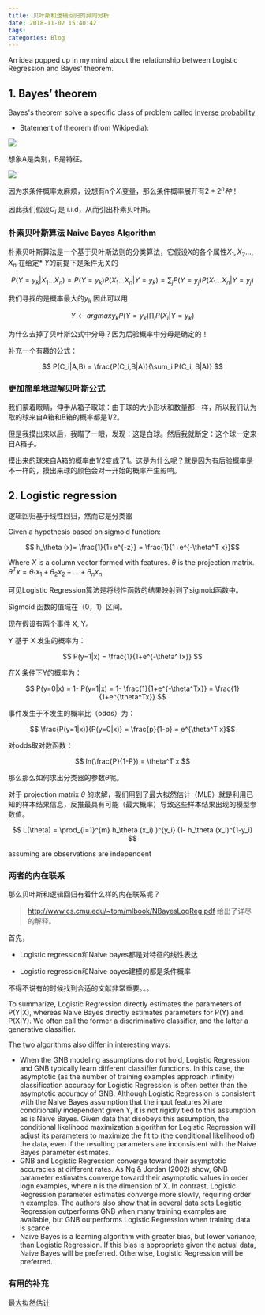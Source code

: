 ```yaml
---
title: 贝叶斯和逻辑回归的异同分析
date: 2018-11-02 15:40:42
tags:
categories: Blog
---
```


An idea popped up in my mind about the relationship between Logistic Regression and Bayes' theorem.

## 1. Bayes’ theorem

Bayes's theorem solve a specific class of problem called  [Inverse probability](https://en.wikipedia.org/wiki/Probability_distribution)

- Statement of theorem (from Wikipedia):

![](/uploads/bayes.png)

<!-- <img src="bayes.png" width="300" hegiht="90" align=center/> -->

想象A是类别，B是特征。

![](/uploads/conditionP.png)

因为求条件概率太麻烦，设想有n个$X_i$变量，那么条件概率展开有$2*2^{n}种$！

因此我们假设$C_i$ 是 i.i.d，从而引出朴素贝叶斯。

### 朴素贝叶斯算法 Naive Bayes Algorithm

朴素贝叶斯算法是一个基于贝叶斯法则的分类算法，它假设$X$的各个属性$X_1,X_2...,X_n$ 在给定* $Y$的前提下是条件无关的

$$ P(Y = y_k|X_1 ...X_n) = P(Y = y_k)P(X_1 ...X_n|Y = y_k) = \sum_j P(Y = y_j)P(X_1 ...X_n|Y = y_j)$$

我们寻找的是概率最大的$y_k$ 因此可以用

$$ Y ← argmax y_k P(Y = y_k)\prod_{i}  P(X_i |Y = y_k) $$

为什么去掉了贝叶斯公式中分母？因为后验概率中分母是确定的！

补充一个有趣的公式：

$$ P(C_i|A,B) = \frac{P(C_i,B|A)}{\sum_i P(C_i, B|A)} $$



### 更加简单地理解贝叶斯公式 

我们蒙着眼睛，伸手从箱子取球：由于球的大小形状和数量都一样，所以我们认为取的球来自A箱和B箱的概率都是1/2。

但是我摸出来以后，我瞄了一眼，发现：这是白球。然后我就断定：这个球一定来自A箱子。

摸出来的球来自A箱的概率由1/2变成了1。这是为什么呢？就是因为有后验概率是不一样的，摸出来球的颜色会对一开始的概率产生影响。

## 2. Logistic regression

逻辑回归基于线性回归，然而它是分类器

Given a hypothesis based on sigmoid function:

$$ h_\theta (x)= \frac{1}{1+e^{-z}} = \frac{1}{1+e^{-\theta^T x}}$$

Where $X$ is a column vector formed with features. $\theta$ is the projection matrix. $\theta^T x = \theta_1 x_1 + \theta_2 x_2 + ... + \theta_n x_n$

可见Logistic Regression算法是将线性函数的结果映射到了sigmoid函数中。

Sigmoid 函数的值域在（0，1）区间。

现在假设有两个事件 X, Y。

Y 基于 X 发生的概率为：

$$ P(y=1|x) = \frac{1}{1+e^{-\theta^Tx}} $$

在X 条件下Y的概率为：

$$ P(y=0|x) = 1- P(y=1|x) = 1- \frac{1}{1+e^{-\theta^Tx}} = \frac{1}{1+e^{\theta^Tx}} $$

事件发生于不发生的概率比（odds）为：

$$ \frac{P(y=1|x)}{P(y=0|x)} = \frac{p}{1-p} = e^{\theta^T x}$$

对odds取对数函数：

$$ ln(\frac{P}{1-P}) = \theta^T x $$

那么那么如何求出分类器的参数$\theta$呢。

对于 projection matrix $\theta$ 的求解，我们用到了最大拟然估计（MLE）就是利用已知的样本结果信息，反推最具有可能（最大概率）导致这些样本结果出现的模型参数值。

$$ L(\theta) = \prod_{i=1}^{m} h_\theta (x_i) )^{y_i} (1- h_\theta (x_i)^{1-y_i} $$

assuming are observations are independent

### 两者的内在联系

那么贝叶斯和逻辑回归有着什么样的内在联系呢？

> http://www.cs.cmu.edu/~tom/mlbook/NBayesLogReg.pdf 给出了详尽的解释。

首先，

- Logistic regression和Naive bayes都是对特征的线性表达

- Logistic regression和Naive bayes建模的都是条件概率

不得不说有的时候找到合适的文献非常重要。。。

To summarize, Logistic Regression directly estimates the parameters of P(Y|X), whereas Naive Bayes directly estimates parameters for P(Y) and P(X|Y). We often call the former a discriminative classifier, and the latter a generative classifier.

The two algorithms also differ in interesting ways:

- When the GNB modeling assumptions do not hold, Logistic Regression and GNB typically learn different classifier functions. In this case, the asymptotic (as the number of training examples approach infinity) classification accuracy for Logistic Regression is often better than the asymptotic accuracy of GNB. Although Logistic Regression is consistent with the Naive Bayes assumption that the input features Xi are conditionally independent given Y, it is not rigidly tied to this assumption as is Naive Bayes. Given data that disobeys this assumption, the conditional likelihood maximization algorithm for Logistic Regression will adjust its parameters to maximize the fit to (the conditional likelihood of) the data, even if the resulting parameters are inconsistent with the Naive Bayes parameter estimates.
- GNB and Logistic Regression converge toward their asymptotic accuracies at different rates. As Ng & Jordan (2002) show, GNB parameter estimates converge toward their asymptotic values in order logn examples, where n is the dimension of X. In contrast, Logistic Regression parameter estimates converge more slowly, requiring order n examples. The authors also show that in several data sets Logistic Regression outperforms GNB when many training examples are available, but GNB outperforms Logistic Regression when training data is scarce.
- Naive Bayes is a learning algorithm with greater bias, but lower variance, than Logistic Regression. If this bias is appropriate given the actual data, Naive Bayes will be preferred. Otherwise, Logistic Regression will be preferred.

### 有用的补充

[最大拟然估计](https://zhuanlan.zhihu.com/p/26614750)

